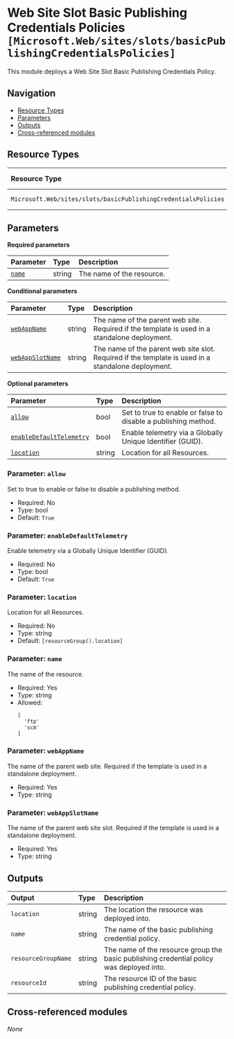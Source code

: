# Web Site Slot Basic Publishing Credentials Policies `[Microsoft.Web/sites/slots/basicPublishingCredentialsPolicies]`

This module deploys a Web Site Slot Basic Publishing Credentials Policy.

## Navigation

- [Resource Types](#Resource-Types)
- [Parameters](#Parameters)
- [Outputs](#Outputs)
- [Cross-referenced modules](#Cross-referenced-modules)

## Resource Types

| Resource Type | API Version |
| :-- | :-- |
| `Microsoft.Web/sites/slots/basicPublishingCredentialsPolicies` | [2022-09-01](https://learn.microsoft.com/en-us/azure/templates/Microsoft.Web/sites) |

## Parameters

**Required parameters**

| Parameter | Type | Description |
| :-- | :-- | :-- |
| [`name`](#parameter-name) | string | The name of the resource. |

**Conditional parameters**

| Parameter | Type | Description |
| :-- | :-- | :-- |
| [`webAppName`](#parameter-webappname) | string | The name of the parent web site. Required if the template is used in a standalone deployment. |
| [`webAppSlotName`](#parameter-webappslotname) | string | The name of the parent web site slot. Required if the template is used in a standalone deployment. |

**Optional parameters**

| Parameter | Type | Description |
| :-- | :-- | :-- |
| [`allow`](#parameter-allow) | bool | Set to true to enable or false to disable a publishing method. |
| [`enableDefaultTelemetry`](#parameter-enabledefaulttelemetry) | bool | Enable telemetry via a Globally Unique Identifier (GUID). |
| [`location`](#parameter-location) | string | Location for all Resources. |

### Parameter: `allow`

Set to true to enable or false to disable a publishing method.
- Required: No
- Type: bool
- Default: `True`

### Parameter: `enableDefaultTelemetry`

Enable telemetry via a Globally Unique Identifier (GUID).
- Required: No
- Type: bool
- Default: `True`

### Parameter: `location`

Location for all Resources.
- Required: No
- Type: string
- Default: `[resourceGroup().location]`

### Parameter: `name`

The name of the resource.
- Required: Yes
- Type: string
- Allowed:
  ```Bicep
  [
    'ftp'
    'scm'
  ]
  ```

### Parameter: `webAppName`

The name of the parent web site. Required if the template is used in a standalone deployment.
- Required: Yes
- Type: string

### Parameter: `webAppSlotName`

The name of the parent web site slot. Required if the template is used in a standalone deployment.
- Required: Yes
- Type: string


## Outputs

| Output | Type | Description |
| :-- | :-- | :-- |
| `location` | string | The location the resource was deployed into. |
| `name` | string | The name of the basic publishing credential policy. |
| `resourceGroupName` | string | The name of the resource group the basic publishing credential policy was deployed into. |
| `resourceId` | string | The resource ID of the basic publishing credential policy. |

## Cross-referenced modules

_None_
